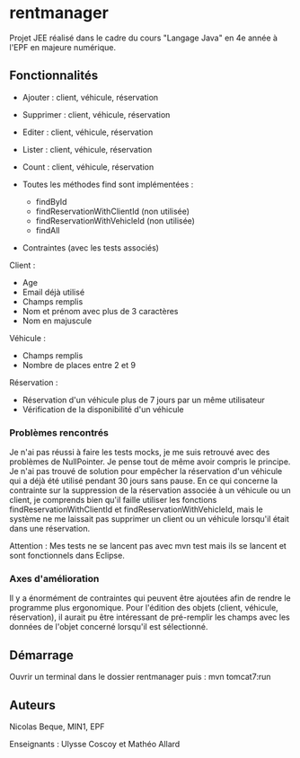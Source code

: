 # rentmanager

Projet JEE réalisé dans le cadre du cours "Langage Java" en 4e année à l'EPF en majeure numérique. 

## Fonctionnalités

- Ajouter : client, véhicule, réservation
- Supprimer : client, véhicule, réservation
- Editer : client, véhicule, réservation
- Lister : client, véhicule, réservation
- Count : client, véhicule, réservation

- Toutes les méthodes find sont implémentées :
  - findById
  - findReservationWithClientId (non utilisée)
  - findReservationWithVehicleId (non utilisée)
  - findAll

- Contraintes (avec les tests associés)

Client :

  - Age
  - Email déjà utilisé
  - Champs remplis
  - Nom et prénom avec plus de 3 caractères
  - Nom en majuscule

Véhicule :

  - Champs remplis
  - Nombre de places entre 2 et 9

Réservation :

  - Réservation d'un véhicule plus de 7 jours par un même utilisateur
  - Vérification de la disponibilité d'un véhicule

### Problèmes rencontrés

Je n'ai pas réussi à faire les tests mocks, je me suis retrouvé avec des problèmes de NullPointer. Je pense tout de même avoir compris le principe.
Je n'ai pas trouvé de solution pour empêcher la réservation d'un véhicule qui a déjà été utilisé pendant 30 jours sans pause.
En ce qui concerne la contrainte sur la suppression de la réservation associée à un véhicule ou un client, je comprends bien qu'il faille utiliser 
les fonctions findReservationWithClientId et findReservationWithVehicleId, mais le système ne me laissait pas supprimer un client ou un véhicule lorsqu'il était dans une réservation.

Attention : Mes tests ne se lancent pas avec mvn test mais ils se lancent et sont fonctionnels dans Eclipse.

### Axes d'amélioration

Il y a énormément de contraintes qui peuvent être ajoutées afin de rendre le programme plus ergonomique. 
Pour l'édition des objets (client, véhicule, réservation), il aurait pu être intéressant de pré-remplir les champs avec les données de l'objet concerné
lorsqu'il est sélectionné.

## Démarrage

Ouvrir un terminal dans le dossier rentmanager puis : mvn tomcat7:run

## Auteurs

Nicolas Beque, MIN1, EPF

Enseignants : Ulysse Coscoy et Mathéo Allard

